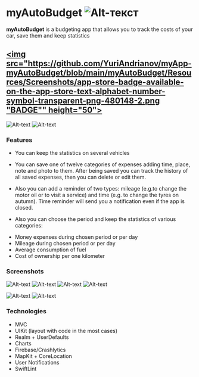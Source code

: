 # myAutoBudget ![Alt-текст](https://github.com/YuriAndrianov/myApp-myAutoBudget/blob/main/myAutoBudget/Resources/Screenshots/myautobudget.png "ICON")

**myAutoBudget** is a budgeting app that allows you to track the costs of your car, save them and keep statistics 

## [<img src="https://github.com/YuriAndrianov/myApp-myAutoBudget/blob/main/myAutoBudget/Resources/Screenshots/app-store-badge-available-on-the-app-store-text-alphabet-number-symbol-transparent-png-480148-2.png "BADGE"" height="50">](https://apple.co/34I36na)

![Alt-text](https://github.com/YuriAndrianov/myApp-myAutoBudget/blob/main/myAutoBudget/Resources/Screenshots/IMG_0317.GIF "GIF1") ![Alt-text](https://github.com/YuriAndrianov/myApp-myAutoBudget/blob/main/myAutoBudget/Resources/Screenshots/IMG_0318.GIF "GIF2")

### Features

* You can keep the statistics on several vehicles

* You can save one of twelve categories of expenses adding time, place, note and photo to them. After being saved you can track the history of all saved expenses, then you can delete or edit them.

* Also you can add a reminder of two types: mileage (e.g.to change the motor oil or to visit a service) and time (e.g. to change the tyres on autumn). Time reminder will send you a notification even if the app is closed.

* Also you can choose the period and keep the statistics of various categories:

- Money expenses during chosen period or per day 
- Mileage during chosen period or per day
- Average consumption of fuel
- Cost of ownership per one kilometer


### Screenshots

![Alt-text](https://github.com/YuriAndrianov/myApp-myAutoBudget/blob/main/myAutoBudget/Resources/Screenshots/1.jpg "Scr1") ![Alt-text](https://github.com/YuriAndrianov/myApp-myAutoBudget/blob/main/myAutoBudget/Resources/Screenshots/2.jpg "Scr2") ![Alt-text](https://github.com/YuriAndrianov/myApp-myAutoBudget/blob/main/myAutoBudget/Resources/Screenshots/3.jpg "Scr3") ![Alt-text](https://github.com/YuriAndrianov/myApp-myAutoBudget/blob/main/myAutoBudget/Resources/Screenshots/4.jpg "Scr4") 

![Alt-text](https://github.com/YuriAndrianov/myApp-myAutoBudget/blob/main/myAutoBudget/Resources/Screenshots/5.jpg "Scr5") ![Alt-text](https://github.com/YuriAndrianov/myApp-myAutoBudget/blob/main/myAutoBudget/Resources/Screenshots/6.jpg "Scr6") 

### Technologies

* MVC
* UIKit (layout with code in the most cases)
* Realm + UserDefaults
* Charts
* Firebase/Crashlytics
* MapKit + CoreLocation
* User Notifications
* SwiftLint
